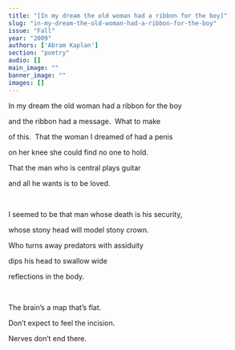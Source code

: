 ```yaml
---
title: "[In my dream the old woman had a ribbon for the boy]"
slug: "in-my-dream-the-old-woman-had-a-ribbon-for-the-boy"
issue: "Fall"
year: "2009"
authors: ['Abram Kaplan']
section: "poetry"
audio: []
main_image: ""
banner_image: ""
images: []
---
```

In my dream the old woman had a ribbon for the boy  
  
and the ribbon had a message.  What to make  
  
of this.  That the woman I dreamed of had a penis  
  
on her knee she could find no one to hold.  
  
That the man who is central plays guitar  
   
and all he wants is to be loved.

 

I seemed to be that man whose death is his security,  
  
whose stony head will model stony crown.  
  
Who turns away predators with assiduity  
  
dips his head to swallow wide  
   
reflections in the body.

 

The brain’s a map that’s flat.  
  
Don’t expect to feel the incision.  
  
Nerves don’t end there.

